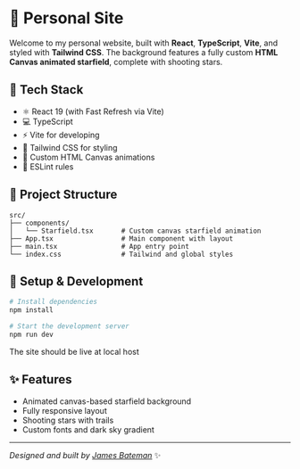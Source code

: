 
# 🚀 Personal Site

Welcome to my personal website, built with **React**, **TypeScript**, **Vite**, and styled with **Tailwind CSS**. The background features a fully custom **HTML Canvas animated starfield**, complete with shooting stars.

## 🔧 Tech Stack

- ⚛️ React 19 (with Fast Refresh via Vite)
- 💻 TypeScript
- ⚡ Vite for developing
- 🎨 Tailwind CSS for styling
- 🧠 Custom HTML Canvas animations
- 🧪 ESLint rules

## 📁 Project Structure

```
src/
├── components/
│   └── Starfield.tsx       # Custom canvas starfield animation
├── App.tsx                 # Main component with layout
├── main.tsx                # App entry point
└── index.css               # Tailwind and global styles
```

## 🧰 Setup & Development

```bash
# Install dependencies
npm install

# Start the development server
npm run dev
```

The site should be live at local host

## ✨ Features

- Animated canvas-based starfield background
- Fully responsive layout
- Shooting stars with trails
- Custom fonts and dark sky gradient

---
_Designed and built by [James Bateman](https://github.com/James-Bateman)_ ✨